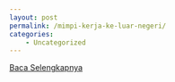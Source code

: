```yaml
---
layout: post
permalink: /mimpi-kerja-ke-luar-negeri/
categories:
    - Uncategorized
---
```


[Baca Selengkapnya](/05)